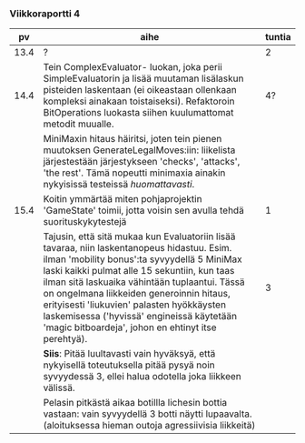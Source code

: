 ### Viikkoraportti 4

|   pv	|   	aihe   	|  tuntia 	|
|---	|---		|---	|
|13.4  	|   ?	   	|   2	|
|14.4 | Tein ComplexEvaluator- luokan, joka perii SimpleEvaluatorin ja lisää muutaman lisälaskun pisteiden laskentaan (ei oikeastaan ollenkaan kompleksi ainakaan toistaiseksi). Refaktoroin BitOperations luokasta siihen kuulumattomat metodit muualle.  | 4?
| | MiniMaxin hitaus häiritsi, joten tein pienen muutoksen GenerateLegalMoves:iin: liikelista järjestestään järjestykseen  'checks', 'attacks', 'the rest'. Tämä nopeutti minimaxia ainakin nykyisissä testeissä *huomattavasti*. 
|15.4 | Koitin ymmärtää miten pohjaprojektin 'GameState' toimii, jotta voisin sen avulla tehdä suorituskykytestejä | 1
| | Tajusin, että sitä mukaa kun Evaluatoriin lisää tavaraa, niin laskentanopeus hidastuu. Esim. ilman 'mobility bonus':ta syvyydellä 5 MiniMax laski kaikki pulmat alle 15 sekuntiin, kun taas ilman sitä laskuaika vähintään tuplaantui. Tässä on ongelmana liikkeiden generoinnin hitaus, erityisesti 'liukuvien' palasten hyökkäysten laskemisessa ('hyvissä' engineissä käytetään 'magic bitboardeja', johon en ehtinyt itse perehtyä).| 3
| | **Siis**: Pitää luultavasti vain hyväksyä, että nykyisellä toteutuksella pitää pysyä noin syvyydessä 3, ellei halua odotella joka liikkeen välissä.   |
| | Pelasin pitkästä aikaa botillla lichesin bottia vastaan: vain syvyydellä 3 botti näytti lupaavalta. (aloituksessa hieman outoja agressiivisia liikkeitä)|
